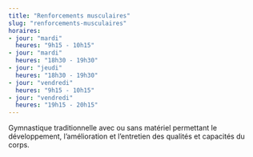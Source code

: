 ```yaml
---
title: "Renforcements musculaires"
slug: "renforcements-musculaires"
horaires:
- jour: "mardi"
  heures: "9h15 - 10h15"
- jour: "mardi"
  heures: "18h30 - 19h30"
- jour: "jeudi"
  heures: "18h30 - 19h30"
- jour: "vendredi"
  heures: "9h15 - 10h15"
- jour: "vendredi"
  heures: "19h15 - 20h15"
---
```


Gymnastique traditionnelle avec ou sans matériel permettant le développement, l’amélioration et l’entretien des qualités
et capacités du corps.
